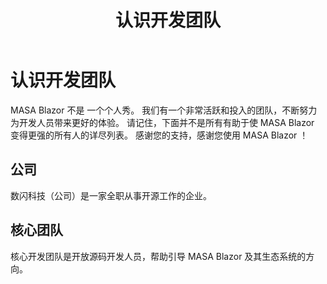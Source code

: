 ﻿---
title: 认识开发团队
---

# 认识开发团队

MASA Blazor 不是 一个个人秀。 我们有一个非常活跃和投入的团队，不断努力为开发人员带来更好的体验。 请记住，下面并不是所有有助于使 MASA Blazor 变得更强的所有人的详尽列表。 感谢您的支持，感谢您使用 MASA Blazor ！

## 公司

数闪科技（公司）是一家全职从事开源工作的企业。
<team-members name="鬼谷子" 
              position="CTO @ ShuShan" 
              city="Hangzhou,CN" 
              nationality="Chinese" 
              github-url="https://github.com/doddgu" 
              avatar="https://cdn.masastack.com/stack/images/website/masa-blazor/CompanyUsingUs1.png">
</team-members>

## 核心团队

核心开发团队是开放源码开发人员，帮助引导 MASA Blazor 及其生态系统的方向。

<team-members name="capdiem" 
              position="Developer" 
              city="Hangzhou,CN" 
              nationality="Chinese" 
              github-url="https://github.com/capdiem" 
              avatar="https://cdn.masastack.com/stack/images/website/masa-blazor/avatar3.png">
</team-members>

<team-members name="王增星" 
              position="Developer" 
              city="Hangzhou,CN" 
              nationality="Chinese" 
              github-url="https://github.com/wangzengxing" 
              avatar="https://cdn.masastack.com/stack/images/website/masa-blazor/avatar2.png">
</team-members>
